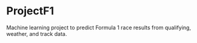 # ProjectF1
Machine learning project to predict Formula 1 race results from qualifying, weather, and track data.
